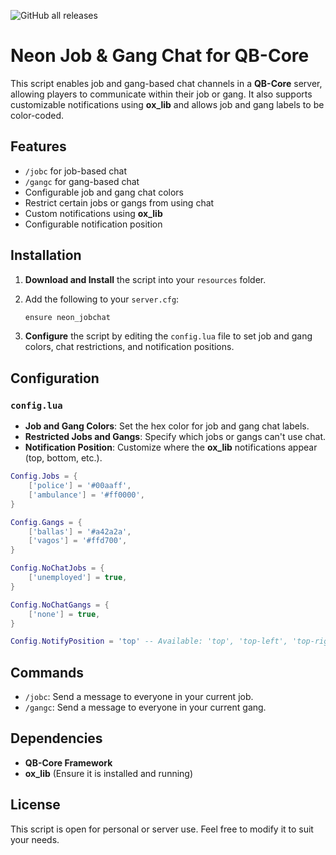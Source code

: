 ![GitHub all releases](https://img.shields.io/github/downloads/NeonOceAu/neon_jobchat/total?color=blue&style=flat-square)

# Neon Job & Gang Chat for QB-Core

This script enables job and gang-based chat channels in a **QB-Core** server, allowing players to communicate within their job or gang. It also supports customizable notifications using **ox_lib** and allows job and gang labels to be color-coded.

## Features

- `/jobc` for job-based chat
- `/gangc` for gang-based chat
- Configurable job and gang chat colors
- Restrict certain jobs or gangs from using chat
- Custom notifications using **ox_lib**
- Configurable notification position

## Installation

1. **Download and Install** the script into your `resources` folder.
2. Add the following to your `server.cfg`:

   ```bash
   ensure neon_jobchat
   ```

3. **Configure** the script by editing the `config.lua` file to set job and gang colors, chat restrictions, and notification positions.

## Configuration

### `config.lua`

- **Job and Gang Colors**: Set the hex color for job and gang chat labels.
- **Restricted Jobs and Gangs**: Specify which jobs or gangs can't use chat.
- **Notification Position**: Customize where the **ox_lib** notifications appear (top, bottom, etc.).

```lua
Config.Jobs = {
    ['police'] = '#00aaff',
    ['ambulance'] = '#ff0000',
}

Config.Gangs = {
    ['ballas'] = '#a42a2a',
    ['vagos'] = '#ffd700',
}

Config.NoChatJobs = {
    ['unemployed'] = true,
}

Config.NoChatGangs = {
    ['none'] = true,
}

Config.NotifyPosition = 'top' -- Available: 'top', 'top-left', 'top-right', 'bottom', 'bottom-left', 'bottom-right'
```

## Commands

- `/jobc`: Send a message to everyone in your current job.
- `/gangc`: Send a message to everyone in your current gang.

## Dependencies

- **QB-Core Framework**
- **ox_lib** (Ensure it is installed and running)

## License

This script is open for personal or server use. Feel free to modify it to suit your needs.
